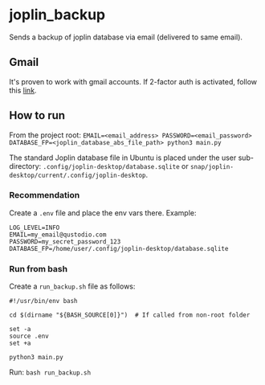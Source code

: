 # joplin_backup
Sends a backup of joplin database via email (delivered to same email).

## Gmail
It's proven to work with gmail accounts.
If 2-factor auth is activated, follow this [link](https://www.interviewqs.com/blog/py-email).

## How to run

From the project root:
`EMAIL=<email_address> PASSWORD=<email_password> DATABASE_FP=<joplin_database_abs_file_path> python3 main.py`

The standard Joplin database file in Ubuntu is placed under the user sub-directory: `.config/joplin-desktop/database.sqlite` or `snap/joplin-desktop/current/.config/joplin-desktop`.
### Recommendation
Create a `.env` file and place the env vars there.
Example:
```
LOG_LEVEL=INFO
EMAIL=my_email@qustodio.com
PASSWORD=my_secret_password_123
DATABASE_FP=/home/user/.config/joplin-desktop/database.sqlite
```

### Run from bash
Create a `run_backup.sh` file as follows:
```
#!/usr/bin/env bash

cd $(dirname "${BASH_SOURCE[0]}")  # If called from non-root folder

set -a
source .env
set +a

python3 main.py
```

Run: `bash run_backup.sh`
